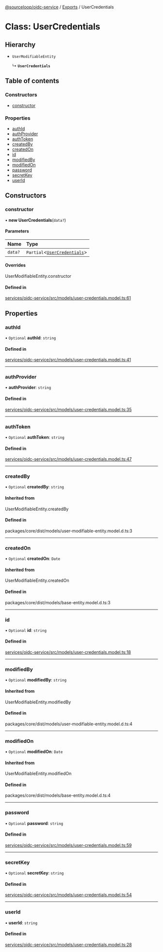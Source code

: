 [@sourceloop/oidc-service](../README.md) / [Exports](../modules.md) / UserCredentials

# Class: UserCredentials

## Hierarchy

- `UserModifiableEntity`

  ↳ **`UserCredentials`**

## Table of contents

### Constructors

- [constructor](UserCredentials.md#constructor)

### Properties

- [authId](UserCredentials.md#authid)
- [authProvider](UserCredentials.md#authprovider)
- [authToken](UserCredentials.md#authtoken)
- [createdBy](UserCredentials.md#createdby)
- [createdOn](UserCredentials.md#createdon)
- [id](UserCredentials.md#id)
- [modifiedBy](UserCredentials.md#modifiedby)
- [modifiedOn](UserCredentials.md#modifiedon)
- [password](UserCredentials.md#password)
- [secretKey](UserCredentials.md#secretkey)
- [userId](UserCredentials.md#userid)

## Constructors

### constructor

• **new UserCredentials**(`data?`)

#### Parameters

| Name | Type |
| :------ | :------ |
| `data?` | `Partial`<[`UserCredentials`](UserCredentials.md)\> |

#### Overrides

UserModifiableEntity.constructor

#### Defined in

[services/oidc-service/src/models/user-credentials.model.ts:61](https://github.com/sourcefuse/loopback4-microservice-catalog/blob/b93c60ac7/services/oidc-service/src/models/user-credentials.model.ts#L61)

## Properties

### authId

• `Optional` **authId**: `string`

#### Defined in

[services/oidc-service/src/models/user-credentials.model.ts:41](https://github.com/sourcefuse/loopback4-microservice-catalog/blob/b93c60ac7/services/oidc-service/src/models/user-credentials.model.ts#L41)

___

### authProvider

• **authProvider**: `string`

#### Defined in

[services/oidc-service/src/models/user-credentials.model.ts:35](https://github.com/sourcefuse/loopback4-microservice-catalog/blob/b93c60ac7/services/oidc-service/src/models/user-credentials.model.ts#L35)

___

### authToken

• `Optional` **authToken**: `string`

#### Defined in

[services/oidc-service/src/models/user-credentials.model.ts:47](https://github.com/sourcefuse/loopback4-microservice-catalog/blob/b93c60ac7/services/oidc-service/src/models/user-credentials.model.ts#L47)

___

### createdBy

• `Optional` **createdBy**: `string`

#### Inherited from

UserModifiableEntity.createdBy

#### Defined in

packages/core/dist/models/user-modifiable-entity.model.d.ts:3

___

### createdOn

• `Optional` **createdOn**: `Date`

#### Inherited from

UserModifiableEntity.createdOn

#### Defined in

packages/core/dist/models/base-entity.model.d.ts:3

___

### id

• `Optional` **id**: `string`

#### Defined in

[services/oidc-service/src/models/user-credentials.model.ts:18](https://github.com/sourcefuse/loopback4-microservice-catalog/blob/b93c60ac7/services/oidc-service/src/models/user-credentials.model.ts#L18)

___

### modifiedBy

• `Optional` **modifiedBy**: `string`

#### Inherited from

UserModifiableEntity.modifiedBy

#### Defined in

packages/core/dist/models/user-modifiable-entity.model.d.ts:4

___

### modifiedOn

• `Optional` **modifiedOn**: `Date`

#### Inherited from

UserModifiableEntity.modifiedOn

#### Defined in

packages/core/dist/models/base-entity.model.d.ts:4

___

### password

• `Optional` **password**: `string`

#### Defined in

[services/oidc-service/src/models/user-credentials.model.ts:59](https://github.com/sourcefuse/loopback4-microservice-catalog/blob/b93c60ac7/services/oidc-service/src/models/user-credentials.model.ts#L59)

___

### secretKey

• `Optional` **secretKey**: `string`

#### Defined in

[services/oidc-service/src/models/user-credentials.model.ts:54](https://github.com/sourcefuse/loopback4-microservice-catalog/blob/b93c60ac7/services/oidc-service/src/models/user-credentials.model.ts#L54)

___

### userId

• **userId**: `string`

#### Defined in

[services/oidc-service/src/models/user-credentials.model.ts:28](https://github.com/sourcefuse/loopback4-microservice-catalog/blob/b93c60ac7/services/oidc-service/src/models/user-credentials.model.ts#L28)

